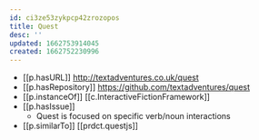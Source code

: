 ```yaml
---
id: ci3ze53zykpcp42zrozopos
title: Quest
desc: ''
updated: 1662753914045
created: 1662752230996
---
```


- [[p.hasURL]] http://textadventures.co.uk/quest
- [[p.hasRepository]] https://github.com/textadventures/quest
- [[p.instanceOf]] [[c.InteractiveFictionFramework]]
- [[p.hasIssue]]
  - Quest is focused on specific verb/noun interactions
- [[p.similarTo]] [[prdct.questjs]]